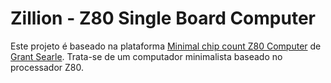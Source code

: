 # Zillion - Z80 Single Board Computer

Este projeto é baseado na plataforma [Minimal chip count Z80 Computer](http://searle.hostei.com/grant/z80/SimpleZ80_32K.html) de [Grant Searle](http://searle.hostei.com/grant/z80/SimpleZ80_32K.html). Trata-se de um computador minimalista baseado no processador Z80.
